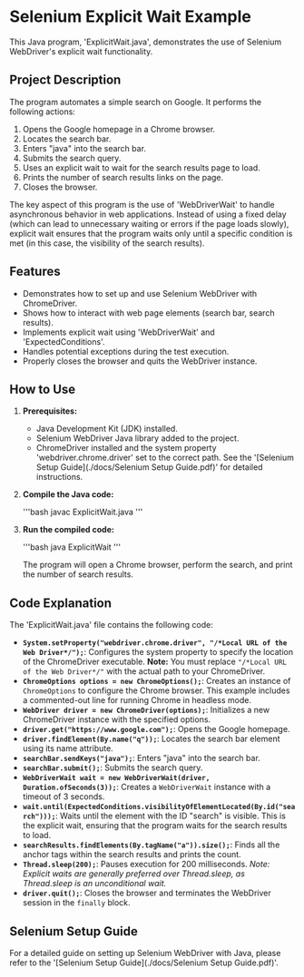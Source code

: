 # Selenium Explicit Wait Example

This Java program, 'ExplicitWait.java', demonstrates the use of Selenium WebDriver's explicit wait functionality.

## Project Description

The program automates a simple search on Google.  It performs the following actions:

1.  Opens the Google homepage in a Chrome browser.
2.  Locates the search bar.
3.  Enters "java" into the search bar.
4.  Submits the search query.
5.  Uses an explicit wait to wait for the search results page to load.
6.  Prints the number of search results links on the page.
7.  Closes the browser.

The key aspect of this program is the use of 'WebDriverWait' to handle asynchronous behavior in web applications.  Instead of using a fixed delay (which can lead to unnecessary waiting or errors if the page loads slowly), explicit wait ensures that the program waits only until a specific condition is met (in this case, the visibility of the search results).

## Features

* Demonstrates how to set up and use Selenium WebDriver with ChromeDriver.
* Shows how to interact with web page elements (search bar, search results).
* Implements explicit wait using 'WebDriverWait' and 'ExpectedConditions'.
* Handles potential exceptions during the test execution.
* Properly closes the browser and quits the WebDriver instance.

## How to Use

1.  **Prerequisites:**
    * Java Development Kit (JDK) installed.
    * Selenium WebDriver Java library added to the project.
    * ChromeDriver installed and the system property 'webdriver.chrome.driver' set to the correct path.  See the '[Selenium Setup Guide](./docs/Selenium Setup Guide.pdf)' for detailed instructions.

2.  **Compile the Java code:**

    '''bash
    javac ExplicitWait.java
    '''

3.  **Run the compiled code:**

    '''bash
    java ExplicitWait
    '''

    The program will open a Chrome browser, perform the search, and print the number of search results.

## Code Explanation

The 'ExplicitWait.java' file contains the following code:

* **`System.setProperty("webdriver.chrome.driver", "/*Local URL of the Web Driver*/");`**: Configures the system property to specify the location of the ChromeDriver executable. **Note:** You must replace `"/*Local URL of the Web Driver*/"` with the actual path to your ChromeDriver.
* **`ChromeOptions options = new ChromeOptions();`**: Creates an instance of `ChromeOptions` to configure the Chrome browser. This example includes a commented-out line for running Chrome in headless mode.
* **`WebDriver driver = new ChromeDriver(options);`**: Initializes a new ChromeDriver instance with the specified options.
* **`driver.get("https://www.google.com");`**: Opens the Google homepage.
* **`driver.findElement(By.name("q"));`**: Locates the search bar element using its name attribute.
* **`searchBar.sendKeys("java");`**: Enters "java" into the search bar.
* **`searchBar.submit();`**: Submits the search query.
* **`WebDriverWait wait = new WebDriverWait(driver, Duration.ofSeconds(3));`**: Creates a `WebDriverWait` instance with a timeout of 3 seconds.
* **`wait.until(ExpectedConditions.visibilityOfElementLocated(By.id("search")));`**: Waits until the element with the ID "search" is visible. This is the explicit wait, ensuring that the program waits for the search results to load.
* **`searchResults.findElements(By.tagName("a")).size();`**: Finds all the anchor tags within the search results and prints the count.
* **`Thread.sleep(200);`**: Pauses execution for 200 milliseconds. *Note: Explicit waits are generally preferred over Thread.sleep, as Thread.sleep is an unconditional wait.*
* **`driver.quit();`**: Closes the browser and terminates the WebDriver session in the `finally` block.

## Selenium Setup Guide

For a detailed guide on setting up Selenium WebDriver with Java, please refer to the '[Selenium Setup Guide](./docs/Selenium Setup Guide.pdf)'.
